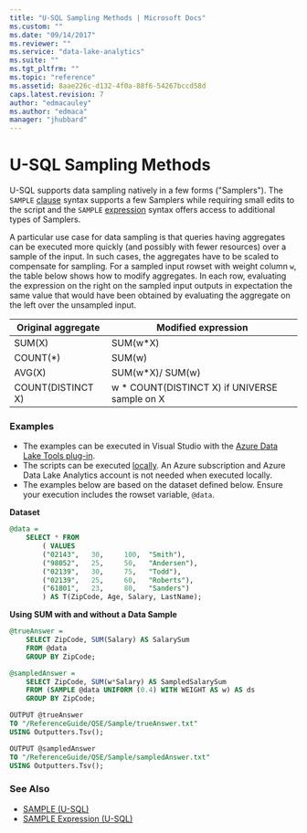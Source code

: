 ```yaml
---
title: "U-SQL Sampling Methods | Microsoft Docs"
ms.custom: ""
ms.date: "09/14/2017"
ms.reviewer: ""
ms.service: "data-lake-analytics"
ms.suite: ""
ms.tgt_pltfrm: ""
ms.topic: "reference"
ms.assetid: 8aae226c-d132-4f0a-88f6-54267bccd58d
caps.latest.revision: 7
author: "edmacauley"
ms.author: "edmaca"
manager: "jhubbard"
---
```

# U-SQL Sampling Methods

U-SQL supports data sampling natively in a few forms ("Samplers"). The `SAMPLE` [clause](sample-u-sql.md) syntax supports a few Samplers while requiring small edits to the script and the `SAMPLE` [expression](sample-expression-u-sql.md) syntax offers access to additional types of Samplers.

A particular use case for data sampling is that queries having aggregates can be executed more quickly (and possibly with fewer resources) over a sample of the input.  In such cases, the aggregates have to be scaled to compensate for sampling. For a sampled input rowset with weight column `w`, the table below shows how to modify aggregates. In each row, evaluating the expression on the right on the sampled input outputs in expectation the same value that would have been obtained by evaluating the aggregate on the left over the unsampled input.


Original aggregate  | Modified expression  
---------|---------
SUM(X)     |  SUM(w*X)       
COUNT(*)    | SUM(w)
AVG(X)     | SUM(w*X)/ SUM(w)
COUNT(DISTINCT X)     |  w * COUNT(DISTINCT X) if UNIVERSE sample on X        

### Examples
- The examples can be executed in Visual Studio with the [Azure Data Lake Tools plug-in](https://www.microsoft.com/download/details.aspx?id=49504).  
- The scripts can be executed [locally](https://docs.microsoft.com/azure/data-lake-analytics/data-lake-analytics-data-lake-tools-get-started#run-u-sql-locally).  An Azure subscription and Azure Data Lake Analytics account is not needed when executed locally.
- The examples below are based on the dataset defined below.  Ensure your execution includes the rowset variable, `@data`.  

**Dataset**   
```sql
@data = 
    SELECT * FROM 
        ( VALUES
        ("02143",   30,     100,  "Smith"),
        ("98052",   25,     50,   "Andersen"),
        ("02139",   30,     75,   "Todd"),
        ("02139",   25,     60,   "Roberts"),
        ("61801",   23,     80,   "Sanders")
        ) AS T(ZipCode, Age, Salary, LastName);
```

**Using SUM with and without a Data Sample**   
```sql
@trueAnswer = 
    SELECT ZipCode, SUM(Salary) AS SalarySum 
    FROM @data 
    GROUP BY ZipCode;

@sampledAnswer = 
    SELECT ZipCode, SUM(w*Salary) AS SampledSalarySum 
    FROM (SAMPLE @data UNIFORM (0.4) WITH WEIGHT AS w) AS ds 
    GROUP BY ZipCode;

OUTPUT @trueAnswer
TO "/ReferenceGuide/QSE/Sample/trueAnswer.txt"
USING Outputters.Tsv();

OUTPUT @sampledAnswer
TO "/ReferenceGuide/QSE/Sample/sampledAnswer.txt"
USING Outputters.Tsv();

```


### See Also  
* [SAMPLE (U-SQL)](sample-u-sql.md)
* [SAMPLE Expression (U-SQL)](sample-expression-u-sql.md)
